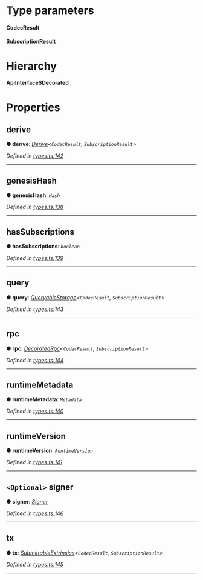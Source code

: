 

# Type parameters
#### CodecResult 
#### SubscriptionResult 
# Hierarchy

**ApiInterface$Decorated**

# Properties

<a id="derive"></a>

##  derive

**● derive**: *[Derive](_types_.derive.md)<`CodecResult`, `SubscriptionResult`>*

*Defined in [types.ts:142](https://github.com/polkadot-js/api/blob/94e4626/packages/api/src/types.ts#L142)*

___
<a id="genesishash"></a>

##  genesisHash

**● genesisHash**: *`Hash`*

*Defined in [types.ts:138](https://github.com/polkadot-js/api/blob/94e4626/packages/api/src/types.ts#L138)*

___
<a id="hassubscriptions"></a>

##  hasSubscriptions

**● hasSubscriptions**: *`boolean`*

*Defined in [types.ts:139](https://github.com/polkadot-js/api/blob/94e4626/packages/api/src/types.ts#L139)*

___
<a id="query"></a>

##  query

**● query**: *[QueryableStorage](_types_.queryablestorage.md)<`CodecResult`, `SubscriptionResult`>*

*Defined in [types.ts:143](https://github.com/polkadot-js/api/blob/94e4626/packages/api/src/types.ts#L143)*

___
<a id="rpc"></a>

##  rpc

**● rpc**: *[DecoratedRpc](_types_.decoratedrpc.md)<`CodecResult`, `SubscriptionResult`>*

*Defined in [types.ts:144](https://github.com/polkadot-js/api/blob/94e4626/packages/api/src/types.ts#L144)*

___
<a id="runtimemetadata"></a>

##  runtimeMetadata

**● runtimeMetadata**: *`Metadata`*

*Defined in [types.ts:140](https://github.com/polkadot-js/api/blob/94e4626/packages/api/src/types.ts#L140)*

___
<a id="runtimeversion"></a>

##  runtimeVersion

**● runtimeVersion**: *`RuntimeVersion`*

*Defined in [types.ts:141](https://github.com/polkadot-js/api/blob/94e4626/packages/api/src/types.ts#L141)*

___
<a id="signer"></a>

## `<Optional>` signer

**● signer**: *[Signer](_types_.signer.md)*

*Defined in [types.ts:146](https://github.com/polkadot-js/api/blob/94e4626/packages/api/src/types.ts#L146)*

___
<a id="tx"></a>

##  tx

**● tx**: *[SubmittableExtrinsics](_types_.submittableextrinsics.md)<`CodecResult`, `SubscriptionResult`>*

*Defined in [types.ts:145](https://github.com/polkadot-js/api/blob/94e4626/packages/api/src/types.ts#L145)*

___

